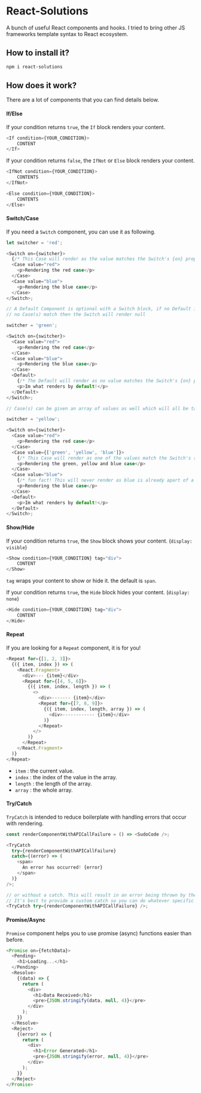 # React-Solutions

A bunch of useful React components and hooks. I tried to bring other JS frameworks template syntax to React ecosystem.

## How to install it?

```bash
npm i react-solutions
```

## How does it work?

There are a lot of components that you can find details below.

#### If/Else

If your condition returns `true`, the `If` block renders your content.

```js
<If condition={YOUR_CONDITION}>
    CONTENT
</If>
```

If your condition returns `false`, the `IfNot` or `Else` block renders your content.

```js
<IfNot condition={YOUR_CONDITION}>
    CONTENTS
</IfNot>

<Else condition={YOUR_CONDITION}>
    CONTENTS
</Else>
```

#### Switch/Case

If you need a `Switch` component, you can use it as following.

```js
let switcher = 'red';

<Switch on={switcher}>
  {/* This Case will render as the value matches the Switch's {on} prop */}
  <Case value="red">
    <p>Rendering the red case</p>
  </Case>
  <Case value="blue">
    <p>Rendering the blue case</p>
  </Case>
</Switch>;

// A Default Component is optional with a Switch block, if no Default is provided and
// no Case(s) match then the Switch will render null

switcher = 'green';

<Switch on={switcher}>
  <Case value="red">
    <p>Rendering the red case</p>
  </Case>
  <Case value="blue">
    <p>Rendering the blue case</p>
  </Case>
  <Default>
    {/* The Default will render as no value matches the Switch's {on} prop */}
    <p>Im what renders by default!</p>
  </Default>
</Switch>;

// Case(s) can be given an array of values as well which will all be taken into account when searching for a match in the Switch

switcher = 'yellow';

<Switch on={switcher}>
  <Case value="red">
    <p>Rendering the red case</p>
  </Case>
  <Case value={['green', 'yellow', 'blue']}>
    {/* This Case will render as one of the values match the Switch's {on} prop */}
    <p>Rendering the green, yellow and blue case</p>
  </Case>
  <Case value="blue">
    {/* fun fact! This will never render as blue is already apart of a previous Case */}
    <p>Rendering the blue case</p>
  </Case>
  <Default>
    <p>Im what renders by default!</p>
  </Default>
</Switch>;
```

#### Show/Hide

If your condition returns `true`, the `Show` block shows your content. (`display: visible`)

```js
<Show condition={YOUR_CONDITION} tag="div">
    CONTENT
</Show>
```

`tag` wraps your content to show or hide it. the default is `span`.

If your condition returns `true`, the `Hide` block hides your content. (`display: none`)

```js
<Hide condition={YOUR_CONDITION} tag="div">
    CONTENT
</Hide>
```

#### Repeat

If you are looking for a `Repeat` component, it is for you!

```js
<Repeat for={[1, 2, 3]}>
  {({ item, index }) => (
    <React.Fragment>
      <div>--- {item}</div>
      <Repeat for={[4, 5, 6]}>
        {({ item, index, length }) => (
          <>
            <div>------- {item}</div>
            <Repeat for={[7, 8, 9]}>
              {({ item, index, length, array }) => (
                <div>------------ {item}</div>
              )}
            </Repeat>
          </>
        )}
      </Repeat>
    </React.Fragment>
  )}
</Repeat>
```    

* `item`   : the current value.
* `index`  : the index of the value in the array.
* `length` : the length of the array.
* `array`  : the whole array.

#### Try/Catch

`TryCatch` is intended to reduce boilerplate with handling errors that occur with rendering.

```js
const renderComponentWithAPICallFailure = () => <SudoCode />;

<TryCatch
  try={renderComponentWithAPICallFailure}
  catch={(error) => (
    <span>
      An error has occurred! {error}
    </span>
  )}
/>;

// or without a catch. This will result in an error being thrown by the TryCatch component.
// It's best to provide a custom catch so you can do whatever specific logic you need to should something unexpected happen
<TryCatch try={renderComponentWithAPICallFailure} />;
```

#### Promise/Async

`Promise` component helps you to use promise (async) functions easier than before.

```js
<Promise on={fetchData}>
  <Pending>
    <h1>Loading...</h1>
  </Pending>
  <Resolve>
    {(data) => {
      return (
        <div>
          <h1>Data Received</h1>
          <pre>{JSON.stringify(data, null, 4)}</pre>
        </div>
      );
    }}
  </Resolve>
  <Reject>
    {(error) => {
      return (
        <div>
          <h1>Error Generated</h1>
          <pre>{JSON.stringify(error, null, 4)}</pre>
        </div>
      );
    }}
  </Reject>
</Promise>
```